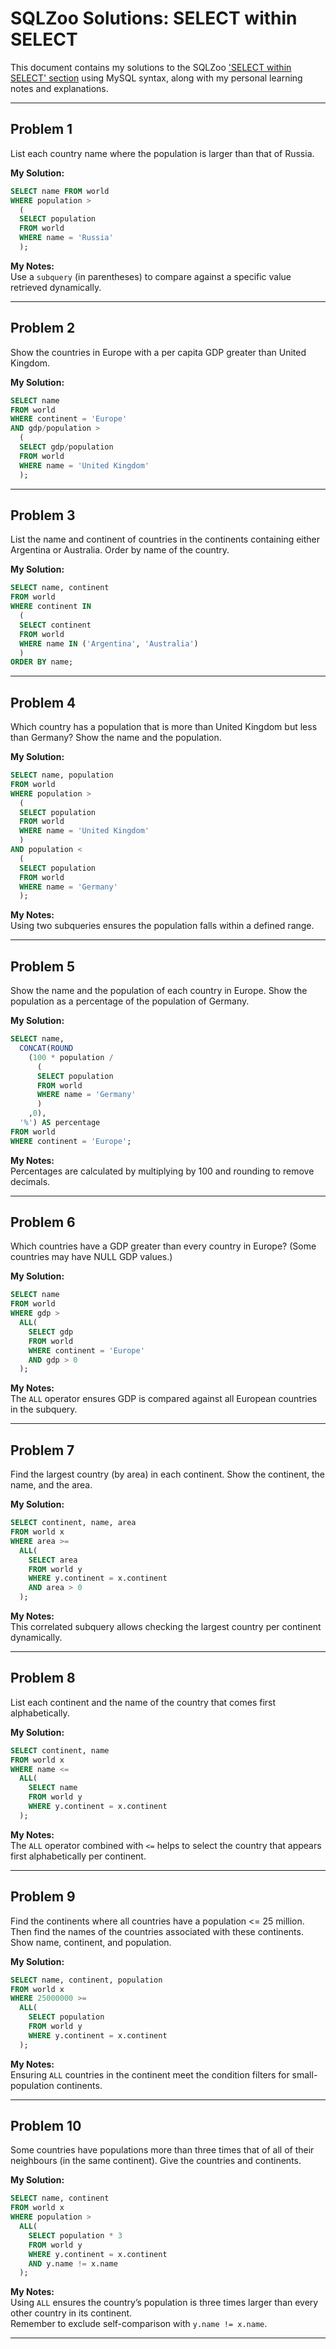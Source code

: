 # SQLZoo Solutions: SELECT within SELECT

This document contains my solutions to the SQLZoo ['SELECT within SELECT' section](https://sqlzoo.net/wiki/SELECT_within_SELECT_Tutorial) using MySQL syntax, along with my personal learning notes and explanations.

---

## Problem 1
List each country name where the population is larger than that of Russia.

**My Solution:**

```sql
SELECT name FROM world
WHERE population >
  (
  SELECT population 
  FROM world
  WHERE name = 'Russia'
  );
```

**My Notes:**  
Use a `subquery` (in parentheses) to compare against a specific value retrieved dynamically.

---

## Problem 2
Show the countries in Europe with a per capita GDP greater than United Kingdom.

**My Solution:**

```sql
SELECT name
FROM world
WHERE continent = 'Europe'
AND gdp/population >
  (
  SELECT gdp/population
  FROM world
  WHERE name = 'United Kingdom'
  );
```

---

## Problem 3
List the name and continent of countries in the continents containing either Argentina or Australia. Order by name of the country.

**My Solution:**

```sql
SELECT name, continent
FROM world
WHERE continent IN
  (
  SELECT continent
  FROM world
  WHERE name IN ('Argentina', 'Australia')
  )
ORDER BY name;
```

---

## Problem 4
Which country has a population that is more than United Kingdom but less than Germany? Show the name and the population.

**My Solution:**

```sql
SELECT name, population
FROM world
WHERE population >
  (
  SELECT population
  FROM world
  WHERE name = 'United Kingdom'
  )
AND population <
  (
  SELECT population
  FROM world
  WHERE name = 'Germany'
  );
```

**My Notes:**  
Using two subqueries ensures the population falls within a defined range.

---

## Problem 5
Show the name and the population of each country in Europe. Show the population as a percentage of the population of Germany.

**My Solution:**

```sql
SELECT name, 
  CONCAT(ROUND
    (100 * population / 
      (
      SELECT population
      FROM world
      WHERE name = 'Germany'
      )
    ,0),
  '%') AS percentage
FROM world
WHERE continent = 'Europe';
```

**My Notes:**  
Percentages are calculated by multiplying by 100 and rounding to remove decimals.

---

## Problem 6
Which countries have a GDP greater than every country in Europe? (Some countries may have NULL GDP values.)

**My Solution:**

```sql
SELECT name
FROM world
WHERE gdp >
  ALL(
    SELECT gdp
    FROM world
    WHERE continent = 'Europe'
    AND gdp > 0
  );
```

**My Notes:**  
The `ALL` operator ensures GDP is compared against all European countries in the subquery.

---

## Problem 7
Find the largest country (by area) in each continent. Show the continent, the name, and the area.

**My Solution:**

```sql
SELECT continent, name, area
FROM world x
WHERE area >= 
  ALL(
    SELECT area 
    FROM world y
    WHERE y.continent = x.continent
    AND area > 0
  );
```

**My Notes:**  
This correlated subquery allows checking the largest country per continent dynamically.

---

## Problem 8
List each continent and the name of the country that comes first alphabetically.

**My Solution:**

```sql
SELECT continent, name
FROM world x
WHERE name <=
  ALL(
    SELECT name
    FROM world y
    WHERE y.continent = x.continent
  );
```

**My Notes:**  
The `ALL` operator combined with `<=` helps to select the country that appears first alphabetically per continent.

---

## Problem 9
Find the continents where all countries have a population <= 25 million. Then find the names of the countries associated with these continents. Show name, continent, and population.

**My Solution:**

```sql
SELECT name, continent, population
FROM world x
WHERE 25000000 >= 
  ALL(
    SELECT population
    FROM world y
    WHERE y.continent = x.continent
  );
```

**My Notes:**  
Ensuring `ALL` countries in the continent meet the condition filters for small-population continents.

---

## Problem 10
Some countries have populations more than three times that of all of their neighbours (in the same continent). Give the countries and continents.

**My Solution:**

```sql
SELECT name, continent
FROM world x
WHERE population >
  ALL(
    SELECT population * 3
    FROM world y
    WHERE y.continent = x.continent
    AND y.name != x.name
  );
```

**My Notes:**  
Using `ALL` ensures the country’s population is three times larger than every other country in its continent.  
Remember to exclude self-comparison with `y.name != x.name`.

---
